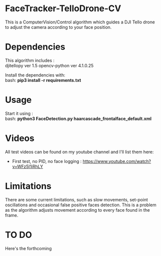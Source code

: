 # FaceTracker-TelloDrone-CV
This is a ComputerVision/Control algorithm which guides a DJI Tello drone to adjust the camera according to your face position.

# Dependencies 
This algorithm includes : <br>
djitellopy ver 1.5
opencv-python ver 4.1.0.25

Install the dependencies with: <br>
bash: <b> pip3 install -r requirements.txt </b>
# Usage

Start it using : <br>
bash: <b> python3 FaceDetection.py haarcascade_frontalface_default.xml </b>

# Videos
All test videos can be found on my youtube channel and I'll list them here: 
- First test, no PID, no face logging : https://www.youtube.com/watch?v=WFz5I1iRhLY

# Limitations

There are some current limitations, such as slow movements, set-point oscillations and occasional false positive faces detection. This is a problem as the algorithm adjusts movement according to every face found in the frame.

# TO DO

Here's the forthcoming